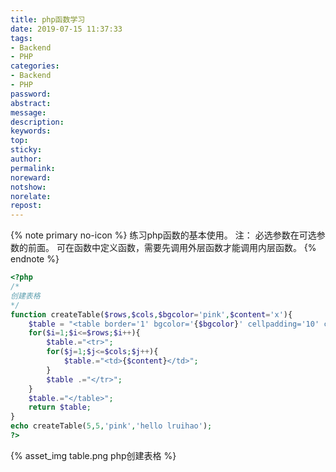 ```yaml
---
title: php函数学习
date: 2019-07-15 11:37:33
tags:
- Backend
- PHP
categories:
- Backend
- PHP
password:
abstract:
message:
description:
keywords:
top:
sticky:
author:
permalink:
noreward:
notshow:
norelate:
repost:
---
```



{% note primary no-icon %}
练习php函数的基本使用。
注：
必选参数在可选参数的前面。
可在函数中定义函数，需要先调用外层函数才能调用内层函数。
{% endnote %}

<!--more-->

```php php函数动态创建表格
<?php
/*
创建表格
*/
function createTable($rows,$cols,$bgcolor='pink',$content='x'){
	$table = "<table border='1' bgcolor='{$bgcolor}' cellpadding='10' cellspacing='0' width='50%' >";
	for($i=1;$i<=$rows;$i++){
		$table.="<tr>";
		for($j=1;$j<=$cols;$j++){
			$table.="<td>{$content}</td>";
		}
		$table .="</tr>";
	}
	$table.="</table>";
	return $table;
}
echo createTable(5,5,'pink','hello lruihao');
?>
```
{% asset_img table.png php创建表格 %}